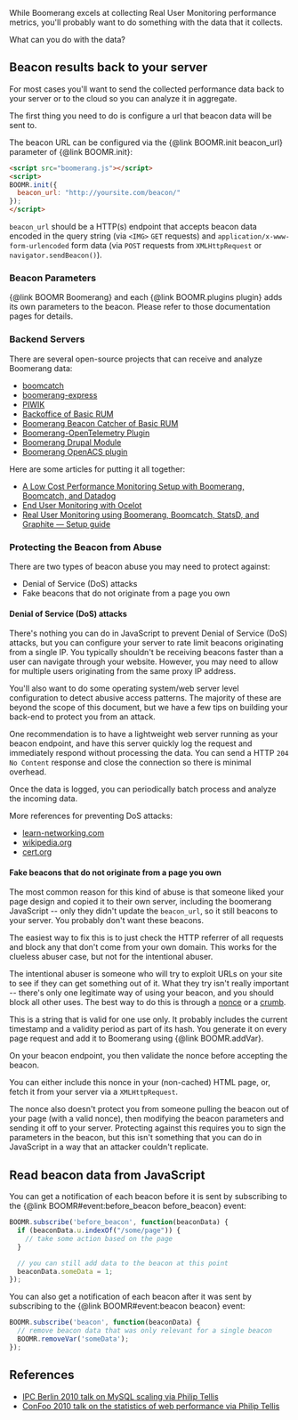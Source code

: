 While Boomerang excels at collecting Real User Monitoring performance metrics,
you'll probably want to do something with the data that it collects.

What can you do with the data?

## Beacon results back to your server

For most cases you'll want to send the collected performance data back to your
server or to the cloud so you can analyze it in aggregate.

The first thing you need to do is configure a url that beacon data will be sent to.

The beacon URL can be configured via the {@link BOOMR.init beacon_url} parameter
of {@link BOOMR.init}:

```html
<script src="boomerang.js"></script>
<script>
BOOMR.init({
  beacon_url: "http://yoursite.com/beacon/"
});
</script>
```

`beacon_url` should be a HTTP(s) endpoint that accepts beacon data encoded in
the query string (via `<IMG>` `GET` requests) and `application/x-www-form-urlencoded`
form data (via `POST` requests from `XMLHttpRequest` or `navigator.sendBeacon()`).

### Beacon Parameters

{@link BOOMR Boomerang} and each {@link BOOMR.plugins plugin} adds its own parameters to
the beacon.  Please refer to those documentation pages for details.

### Backend Servers

There are several open-source projects that can receive and analyze Boomerang data:

* [boomcatch](http://cruft.io/posts/introducing-boomcatch/)
* [boomerang-express](https://github.com/andreas-marschke/boomerang-express)
* [PIWIK](https://piwik.org/)
* [Backoffice of Basic RUM](https://github.com/basicrum/backoffice)
* [Boomerang Beacon Catcher of Basic RUM](https://github.com/basicrum/boomerang-beacon-catcher)
* [Boomerang-OpenTelemetry Plugin](https://github.com/NovatecConsulting/boomerang-opentelemetry-plugin)
* [Boomerang Drupal Module](https://www.drupal.org/project/boomerang)
* [Boomerang OpenACS plugin](https://openacs.org/xowiki/boomerang)

Here are some articles for putting it all together:

* [A Low Cost Performance Monitoring Setup with Boomerang, Boomcatch, and Datadog](https://www.tollmanz.com/rum-monitoring-boomerang-boomcatch-datadog/])
* [End User Monitoring with Ocelot](https://inspectit.github.io/inspectit-ocelot/docs/enduser-monitoring/enduser-monitoring-server)
* [Real User Monitoring using Boomerang, Boomcatch, StatsD, and Graphite — Setup guide](https://medium.com/@sunitj/real-user-measurement-using-boomerang-boomcatch-statsd-and-graphite-setup-guide-a2f60b5cb082)

### Protecting the Beacon from Abuse

There are two types of beacon abuse you may need to protect against:

* Denial of Service (DoS) attacks
* Fake beacons that do not originate from a page you own

#### Denial of Service (DoS) attacks

There's nothing you can do in JavaScript to prevent Denial of Service (DoS) attacks,
but you can configure your server to rate limit beacons originating from a single
IP.  You typically shouldn't be receiving beacons faster than a user can navigate
through your website.  However, you may need to allow for multiple users originating
from the same proxy IP address.

You'll also want to do some operating system/web server level configuration to
detect abusive access patterns.  The majority of these are beyond the scope of
this document, but we have a few tips on building your back-end to protect you
from an attack.

One recommendation is to have a lightweight web server running as your beacon
endpoint, and have this server quickly log the request and immediately respond
without processing the data.  You can send a HTTP `204 No Content` response and
close the connection so there is minimal overhead.

Once the data is logged, you can periodically batch process and analyze the
incoming data.

More references for preventing DoS attacks:

* [learn-networking.com](http://learn-networking.com/network-security/how-to-prevent-denial-of-service-attacks)
* [wikipedia.org](http://en.wikipedia.org/wiki/Denial-of-service_attack)
* [cert.org](http://www.cert.org/tech_tips/denial_of_service.html)

#### Fake beacons that do not originate from a page you own

The most common reason for this kind of abuse is that someone liked your page
design and copied it to their own server, including the boomerang JavaScript --
only they didn't update the `beacon_url`, so it still beacons to your server.  You
probably don't want these beacons.

The easiest way to fix this is to just check the HTTP referrer of all requests and
block any that don't come from your own domain.  This works for the clueless
abuser case, but not for the intentional abuser.

The intentional abuser is someone who will try to exploit URLs on your site
to see if they can get something out of it.  What they try isn't really important --
there's only one legitimate way of using your beacon, and you should block all
other uses.  The best way to do this is through a
[nonce](http://en.wikipedia.org/wiki/Cryptographic_nonce) or a
[crumb](http://abhinavsingh.com/blog/2009/10/web-security-using-crumbs-to-protect-your-php-api-ajax-call-from-cross-site-request-forgery-csrfxsrf-and-other-vulnerabilities/).

This is a string that is valid for one use only.  It probably includes the
current timestamp and a validity period as part of its hash.  You generate it
on every page request and add it to Boomerang using {@link BOOMR.addVar}.

On your beacon endpoint, you then validate the nonce before accepting the beacon.

You can either include this nonce in your (non-cached) HTML page, or, fetch it
from your server via a `XMLHttpRequest`.

The nonce also doesn't protect you from someone pulling the beacon out of your
page (with a valid nonce), then modifying the beacon parameters and sending
it off to your server.  Protecting against this requires you to sign the
parameters in the beacon, but this isn't something that you can do in JavaScript
in a way that an attacker couldn't replicate.

## Read beacon data from JavaScript

You can get a notification of each beacon before it is sent by subscribing to
the {@link BOOMR#event:before_beacon before_beacon} event:

```javascript
BOOMR.subscribe('before_beacon', function(beaconData) {
  if (beaconData.u.indexOf("/some/page")) {
    // take some action based on the page
  }

  // you can still add data to the beacon at this point
  beaconData.someData = 1;
});
```

You can also get a notification of each beacon after it was sent by subscribing to
the {@link BOOMR#event:beacon beacon} event:

```javascript
BOOMR.subscribe('beacon', function(beaconData) {
  // remove beacon data that was only relevant for a single beacon
  BOOMR.removeVar('someData');
});
```

## References

* [IPC Berlin 2010 talk on MySQL scaling via Philip Tellis](http://www.slideshare.net/bluesmoon/scaling-mysql-writes-through-partitioning-ipc-spring-edition)
* [ConFoo 2010 talk on the statistics of web performance via Philip Tellis](http://www.slideshare.net/bluesmoon/index-3441823)
